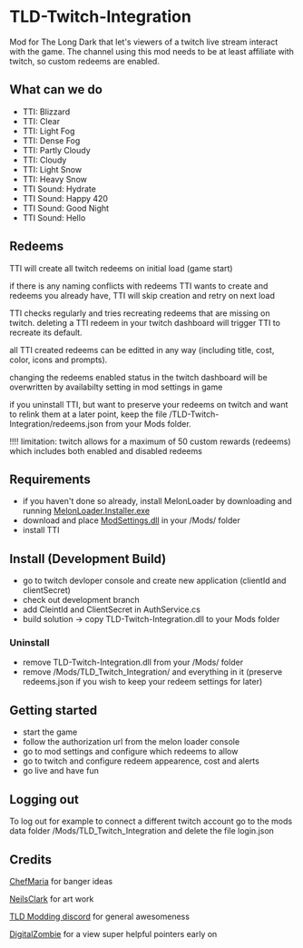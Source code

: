 # TLD-Twitch-Integration
Mod for The Long Dark that let's viewers of a twitch live stream interact with the game.
The channel using this mod needs to be at least affiliate with twitch, so custom redeems are enabled.

## What can we do
- TTI: Blizzard
- TTI: Clear
- TTI: Light Fog
- TTI: Dense Fog
- TTI: Partly Cloudy
- TTI: Cloudy
- TTI: Light Snow
- TTI: Heavy Snow
- TTI Sound: Hydrate
- TTI Sound: Happy 420
- TTI Sound: Good Night
- TTI Sound: Hello

## Redeems

TTI will create all twitch redeems on initial load (game start)

if there is any naming conflicts with redeems TTI wants to create and redeems you already have, TTI will skip creation and retry on next load

TTI checks regularly and tries recreating redeems that are missing on twitch. deleting a TTI redeem in your twitch dashboard will trigger TTI to recreate its default.

all TTI created redeems can be editted in any way (including title, cost, color, icons and prompts).

changing the redeems enabled status in the twitch dashboard will be overwritten by availabilty setting in mod settings in game

if you uninstall TTI, but want to preserve your redeems on twitch and want to relink them at a later point, keep the file /TLD-Twitch-Integration/redeems.json from your Mods folder.

!!!! limitation: twitch allows for a maximum of 50 custom rewards (redeems) which includes both enabled and disabled redeems

## Requirements
- if you haven't done so already, install MelonLoader by downloading and running [MelonLoader.Installer.exe](https://github.com/HerpDerpinstine/MelonLoader/releases/latest/download/MelonLoader.Installer.exe)
- download and place [ModSettings.dll](https://github.com/zeobviouslyfakeacc/ModSettings/releases) in your /Mods/ folder
- install TTI

## Install (Development Build)
- go to twitch devloper console and create new application (clientId and clientSecret)
- check out development branch
- add CleintId and ClientSecret in AuthService.cs
- build solution -> copy TLD-Twitch-Integration.dll to your Mods folder

### Uninstall 
- remove TLD-Twitch-Integration.dll from your /Mods/ folder
- remove /Mods/TLD_Twitch_Integration/ and everything in it (preserve redeems.json if you wish to keep your redeem settings for later)

## Getting started
- start the game
- follow the authorization url from the melon loader console
- go to mod settings and configure which redeems to allow
- go to twitch and configure redeem appearence, cost and alerts
- go live and have fun

## Logging out

To log out for example to connect a different twitch account go to the mods data folder /Mods/TLD_Twitch_Integration and delete the file login.json

## Credits

[ChefMaria](https://www.twitch.tv/chefmaria) for banger ideas

[NeilsClark](https://www.youtube.com/@ProfNeils) for art work

[TLD Modding discord](https://discord.gg/nb2jQez) for general awesomeness

[DigitalZombie](https://github.com/DigitalzombieTLD) for a view super helpful pointers early on
